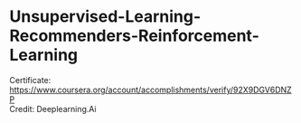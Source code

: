 # Unsupervised-Learning-Recommenders-Reinforcement-Learning
Certificate: https://www.coursera.org/account/accomplishments/verify/92X9DGV6DNZP
</br>
Credit: Deeplearning.Ai
